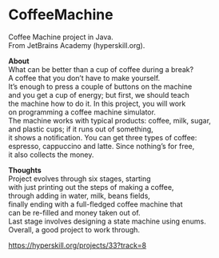 # CoffeeMachine
Coffee Machine project in Java. <br>
From JetBrains Academy (hyperskill.org).<br>

**About**<br>
What can be better than a cup of coffee during a break? <br>
A coffee that you don’t have to make yourself. <br>
It’s enough to press a couple of buttons on the machine <br>
and you get a cup of energy; but first, we should teach <br>
the machine how to do it. In this project, you will work <br>
on programming a coffee machine simulator. <br>
The machine works with typical products: coffee, milk, sugar, <br>
and plastic cups; if it runs out of something, <br>
it shows a notification. You can get three types of coffee: <br>
espresso, cappuccino and latte. Since nothing’s for free, <br>
it also collects the money.<br>

**Thoughts**<br>
Project evolves through six stages, starting <br>
with just printing out the steps of making a coffee, <br>
through adding in water, milk, beans fields, <br>
finally ending with a full-fledged coffee machine that <br>
can be re-filled and money taken out of. <br>
Last stage involves designing a state machine using enums. <br>
Overall, a good project to work through.<br>

https://hyperskill.org/projects/33?track=8
## 









